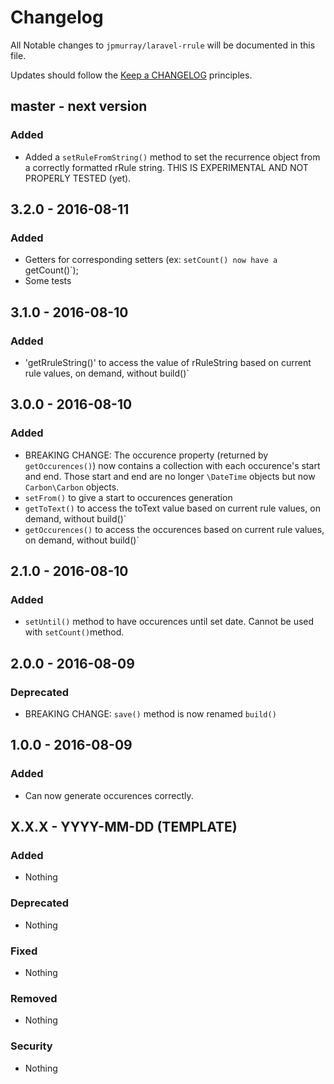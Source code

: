 # Changelog

All Notable changes to `jpmurray/laravel-rrule` will be documented in this file.

Updates should follow the [Keep a CHANGELOG](http://keepachangelog.com/) principles.

## master - next version
### Added
- Added a `setRuleFromString()` method to set the recurrence object from a correctly formatted rRule string. THIS IS EXPERIMENTAL AND NOT PROPERLY TESTED (yet).

## 3.2.0 - 2016-08-11
### Added
- Getters for corresponding setters (ex: `setCount() now have a `getCount()`);
- Some tests

## 3.1.0 - 2016-08-10

### Added
- 'getRruleString()' to access the value of rRuleString based on current rule values, on demand, without build()`

## 3.0.0 - 2016-08-10

### Added
- BREAKING CHANGE: The occurence property (returned by `getOccurences()`) now contains a collection with each occurence's start and end. Those start and end are no longer `\DateTime` objects but now `Carbon\Carbon` objects.
- `setFrom()` to give a start to occurences generation
- `getToText()` to access the toText value based on current rule values, on demand, without build()`
- `getOccurences()` to access the occurences based on current rule values, on demand, without build()`

## 2.1.0 - 2016-08-10

### Added
- `setUntil()` method to have occurences until set date. Cannot be used with `setCount()`method.

## 2.0.0 - 2016-08-09

### Deprecated
- BREAKING CHANGE: `save()` method is now renamed `build()`

## 1.0.0 - 2016-08-09

### Added
- Can now generate occurences correctly.

## X.X.X - YYYY-MM-DD (TEMPLATE)

### Added
- Nothing

### Deprecated
- Nothing

### Fixed
- Nothing

### Removed
- Nothing

### Security
- Nothing
